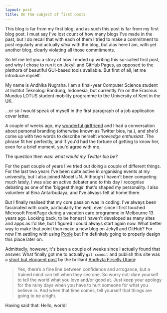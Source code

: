 ```yaml
---
layout: post
title: On the subject of first posts
---
```


This blog is far from my first blog, and as such this post is far from my first blog post. I must say I've lost count of how many blogs I've made in the past, but I do recall that with each of them I tried to make a commitment to post regularly and actually _stick_ with the blog, but alas here I am, with yet another blog, clearly violating all those commitments.

So let me tell you a story of how I ended up writing this so-called first post, and why I chose to run it on Jekyll and GitHub Pages, as opposed to the plethora of beautiful GUI-based tools available. But first of all, let me introduce myself.

My name is Andhika Nugraha. I am a final-year Computer Science student at Institut Teknologi Bandung, Indonesia, but currently I'm on the Erasmus Mundus LOTUS student mobility programme to the University of Kent in the UK.

...or so I would speak of myself in the first paragraph of a job application cover letter.

A couple of weeks ago, my [wonderful girlfriend](http://alectronafelidae.wordpress.com) and I had a conversation about personal branding (otherwise known as Twitter bios, ha.), and she'd come up with two words to describe herself: _knowledge enthusiast_. The phrase fit her perfectly, and if you'd had the fortune of getting to know her, even for a brief moment, you'd agree with me.

The question then was: _what would my Twitter bio be?_

For the past couple of years I've tried out doing a couple of different things. For the last two years I've been quite active in organising events at my university, but I also joined Model UN. Although I haven't been competing much lately, I was also an active debater and to this day I recognise debating as one of the 'biggest things' that's shaped my personality. I also volunteer at Bina Antarbudaya, and I've always felt at home there.

But I finally realised that my core passion was in coding. I've always been fascinated with code, particularly the web, ever since I first touched Microsoft FrontPage during a vacation care programme in Melbourne 13 years ago. Looking back, to be honest I haven't developed as many sites and apps as I'd like, but I figured I could always start again now. What better way to make that point than make a new blog on Jekyll and GitHub? For now I'm settling with using [Poole](http://getpoole.com/) but I'm definitely going to properly design this place later on.

Admittedly, however, it's been a couple of weeks since I actually found that answer. What finally got me to actually `git commit` and publish this site was a [short but eloquent post](http://afuta.me/2014/05/04/a-short-account-on-humility/) by the brilliant [Andhyta Firselly Utami](http://afuta.me/):

> Yes, there’s a fine line between confidence and arrogance, but a trained mind can tell when they see one. So worry not: dare yourself to tell the world what you love and/or good at. Just keep your apology for the rainy days when you have to hurt someone for what you believe in. And when that time comes, tell yourself that things are going to be alright.

Having said that: Hello, world!